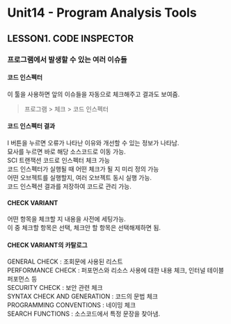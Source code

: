 # Unit14 - Program Analysis Tools 

## LESSON1. CODE INSPECTOR
### 프로그램에서 발생할 수 있는 여러 이슈들
#### 코드 인스펙터
이 툴을 사용하면 앞의 이슈들을 자동으로 체크해주고 결과도 보여줌.      
> 프로그램 > 체크 > 코드 인스펙터

#### 코드 인스펙터 결과
I 버튼을 누르면 오류가 나타난 이유와 개선할 수 있는 정보가 나타남.    
묘사를 누르면 바로 해당 소스코드로 이동 가능.   
SCI 트랜잭션 코드로 인스펙터 체크 가능    
코드 인스펙터가 실행될 때 어떤 체크가 될 지 미리 정의 가능   
어떤 오브젝트를 실행할지, 여러 오브젝트 동시 실행 가능.    
코드 인스펙션 결과를 저장하여 코드로 관리 가능.     

#### CHECK VARIANT
어떤 항목을 체크할 지 내용을 사전에 세팅가능.    
이 중 체크할 항목은 선택, 체크안 할 항목은 선택해제하면 됨. 

#### CHECK VARIANT의 카탈로그
GENERAL CHECK : 조회문에 사용된 리스트    
PERFORMANCE CHECK : 퍼포먼스와 리소스 사용에 대한 내용 체크, 인터널 테이블 퍼포먼스 등     
SECURITY CHECK : 보안 관련 체크      
SYNTAX CHECK AND GENERATION : 코드의 문법 체크     
PROGRAMMING CONVENTIONS : 네이밍 체크    
SEARCH FUNCTIONS : 소스코드에서 특정 문장을 찾아냄. 

 

 

 

 
